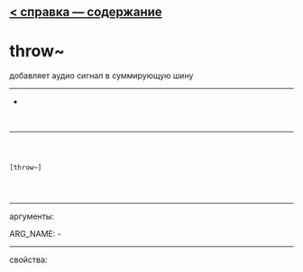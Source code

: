 [< справка — содержание](ceammc_lib.html)
---

# throw~


добавляет аудио сигнал в суммирующую шину

---

-
<br>


---


```



[throw~]


            
```

---
аргументы:

ARG_NAME: -<br>

---
свойства:


